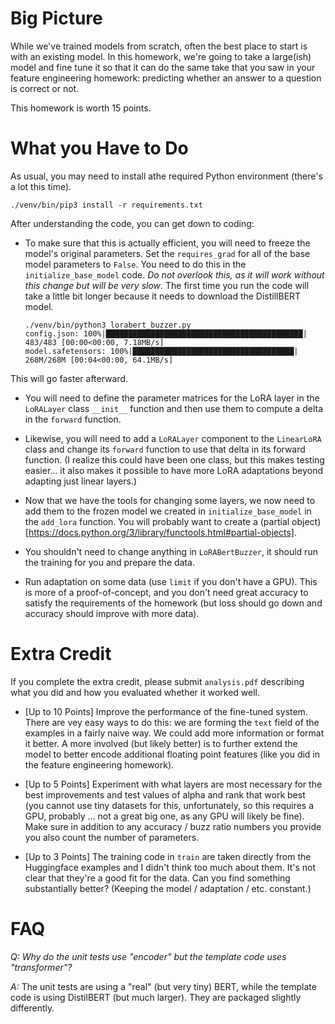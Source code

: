 
Big Picture
=====

While we've trained models from scratch, often the best place to start is with
an existing model.  In this homework, we're going to take a large(ish) model
and fine tune it so that it can do the same take that you saw in your feature
engineering homework: predicting whether an answer to a question is correct or
not.

This homework is worth 15 points.

What you Have to Do
=====

As usual, you may need to install athe required Python environment (there's a lot this time).

    ./venv/bin/pip3 install -r requirements.txt

After understanding the code, you can get down to coding:

* To make sure that this is actually efficient, you will need to freeze the
  model's original parameters.  Set the `requires_grad` for all of the base
  model parameters to `False`.  You need to do this in the
  `initialize_base_model` code.  *Do not overlook this, as it will work
  without this change but will be very slow*.  The first time you run the code will take a little bit longer because it needs
to download the DistillBERT model.

      ./venv/bin/python3 lorabert_buzzer.py 
      config.json: 100%|████████████████████████████████████████████| 483/483 [00:00<00:00, 7.18MB/s]
      model.safetensors: 100%|████████████████████████████████████| 268M/268M [00:04<00:00, 64.1MB/s]

This will go faster afterward.


* You will need to define the parameter matrices for the LoRA layer in the
  `LoRALayer` class `__init__` function and then use them to compute a delta
  in the `forward` function.

* Likewise, you will need to add a `LoRALayer` component to the `LinearLoRA`
  class and change its `forward` function to use that delta in its forward
  function.  (I realize this could have been one class, but this makes testing
  easier... it also makes it possible to have more LoRA adaptations beyond
  adapting just linear layers.)

* Now that we have the tools for changing some layers, we now need to add them
  to the frozen model we created in `initialize_base_model` in the `add_lora`
  function.  You will probably want to create a (partial
  object)[https://docs.python.org/3/library/functools.html#partial-objects].  

* You shouldn't need to change anything in `LoRABertBuzzer`, it should run the
  training for you and prepare the data.

* Run adaptation on some data (use `limit` if you don't have a GPU).  This is
  more of a proof-of-concept, and you don't need great accuracy to satisfy the
  requirements of the homework (but loss should go down and accuracy should
  improve with more data).


Extra Credit
======

If you complete the extra credit, please submit `analysis.pdf` describing what
you did and how you evaluated whether it worked well.

* [Up to 10 Points] Improve the performance of the fine-tuned system.  There
  are vey easy ways to do this: we are forming the `text` field of the
  examples in a fairly naive way.  We could add more information or format it
  better.  A more involved (but likely better) is to further extend the model
  to better encode additional floating point features (like you did in the
  feature engineering homework).

* [Up to 5 Points] Experiment with what layers are most necessary for the best
  improvements and test values of alpha and rank that work best (you cannot
  use tiny datasets for this, unfortunately, so this requires a GPU, probably
  ... not a great big one, as any GPU will likely be fine).  Make sure in addition to any accuracy / buzz ratio numbers you provide you also count the number of parameters.

* [Up to 3 Points] The training code in `train` are taken directly from the
  Huggingface examples and I didn't think too much about them.  It's not clear
  that they're a good fit for the data.  Can you find something substantially
  better?  (Keeping the model / adaptation / etc. constant.) 


FAQ
========

*Q: Why do the unit tests use "encoder" but the template code uses "transformer"?*

*A:* The unit tests are using a "real" (but very tiny) BERT, while the template code is using DistilBERT (but much larger).  They are packaged slightly differently.
